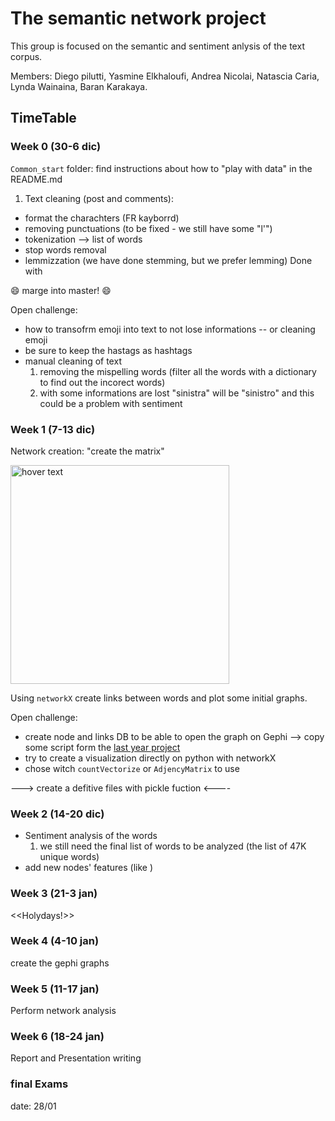 # The semantic network project

This group is focused on the semantic and sentiment anlysis of the text corpus.

Members: 
Diego pilutti, Yasmine Elkhaloufi, Andrea Nicolai, Natascia Caria, Lynda Wainaina, Baran Karakaya.

## TimeTable

### Week 0 (30-6 dic)
```Common_start``` folder: find instructions about how to "play with data" in the README.md

1) Text cleaning (post and comments):
- format the charachters  (FR kayborrd)
- removing punctuations  (to be fixed - we still have some "l'")
- tokenization --> list of words 
- stop words removal
- lemmizzation (we have done stemming, but we prefer lemming) 
Done with 

:smile: marge into master! :smile:

Open challenge:
- how to transofrm emoji into text to not lose informations -- or cleaning emoji
- be sure to keep the hastags as hashtags
- manual cleaning of text
  1) removing the mispelling words (filter all the words with a dictionary to find out the incorect words)
  2) with some informations are lost "sinistra" will be "sinistro" and this could be a problem with sentiment


### Week 1 (7-13 dic)

Network creation: "create the matrix"
<p align="left">
  <img src="https://upload.wikimedia.org/wikipedia/de/thumb/2/20/Matrix-logo.svg/1200px-Matrix-logo.svg.png" width="350" title="hover text">
</p>

Using ```networkX``` create links between words and plot some initial graphs.

Open challenge:
- create node and links DB to be able to open the graph on Gephi --> copy some script form the [last year project](https://github.com/SalvatoreRomano1/HateSpeech_NetworkAnalysisProject) 
- try to create a visualization directly on python with networkX
- chose witch ```countVectorize``` or ```AdjencyMatrix``` to use 

---> create a defitive files with pickle fuction <----

### Week 2 (14-20 dic)

- Sentiment analysis of the words
  1) we still need the final list of words to be analyzed (the list of 47K unique words) 
- add new nodes' features (like )

### Week 3 (21-3 jan)
<<Holydays!>>

### Week 4 (4-10 jan)
create the gephi graphs

### Week 5 (11-17 jan)
Perform network analysis

### Week 6 (18-24 jan)
Report and Presentation writing

### final Exams
date: 28/01
